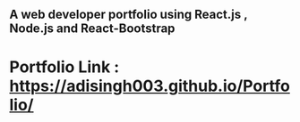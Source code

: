 ## A web developer portfolio using React.js , Node.js and React-Bootstrap
# Portfolio Link : https://adisingh003.github.io/Portfolio/
